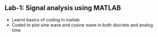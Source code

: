## Lab-1: Signal analysis using MATLAB

* Learnt basics of coding in matlab 
* Coded to plot sine wave and cosine wave in both discrete and analog time